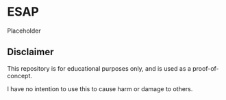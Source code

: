 # ESAP
Placeholder

## Disclaimer
This repository is for educational purposes only, and is used as a proof-of-concept.

I have no intention to use this to cause harm or damage to others.
